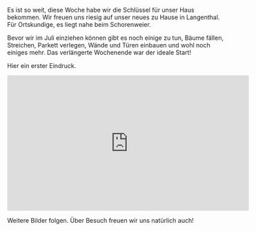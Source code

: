 <!--Haus-->

Es ist so weit, diese Woche habe wir die Schlüssel für unser Haus bekommen. Wir freuen uns riesig auf unser neues zu Hause in Langenthal. Für Ortskundige, es liegt nahe beim Schorenweier.

Bevor wir im Juli einziehen können gibt es noch einige zu tun, Bäume fällen, Streichen, Parkett verlegen, Wände und Türen einbauen und wohl noch einiges mehr. Das verlängerte Wochenende war der ideale Start!

Hier ein erster Eindruck.

<iframe width="560" height="315" src="http://www.youtube.com/embed/v2EbBCI0G2s?rel=0" frameborder="0" allowfullscreen></iframe>

Weitere Bilder folgen. Über Besuch freuen wir uns natürlich auch!